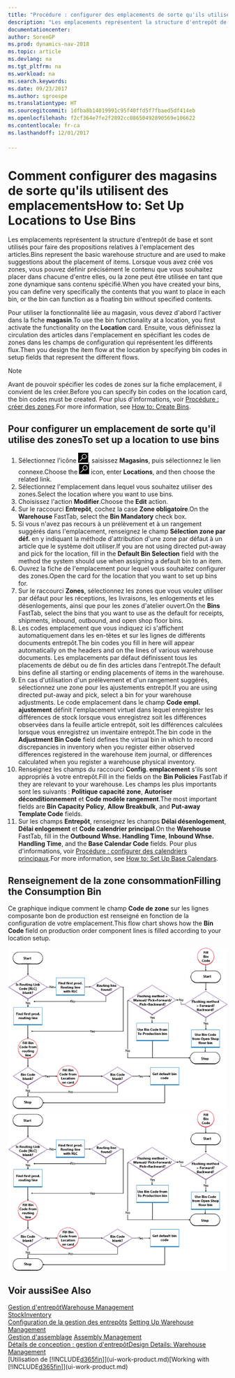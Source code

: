 ```yaml
---
title: "Procédure : configurer des emplacements de sorte qu'ils utilisent des zones"
description: "Les emplacements représentent la structure d'entrepôt de base et sont utilisés pour faire des propositions relatives à l'emplacement des articles. Lorsque vous avez créé vos zones, vous pouvez définir précisément le contenu que vous souhaitez placer dans chacune d'entre elles, ou la zone peut être utilisée en tant que zone dynamique sans contenu spécifié."
documentationcenter: 
author: SorenGP
ms.prod: dynamics-nav-2018
ms.topic: article
ms.devlang: na
ms.tgt_pltfrm: na
ms.workload: na
ms.search.keywords: 
ms.date: 09/23/2017
ms.author: sgroespe
ms.translationtype: HT
ms.sourcegitcommit: 1dfba8b14019991c95f40ffd5f7fbaed5df414eb
ms.openlocfilehash: f2cf364e7fe2f2892cc08650492890569e106622
ms.contentlocale: fr-ca
ms.lasthandoff: 12/01/2017

---
```

# <a name="how-to-set-up-locations-to-use-bins"></a><span data-ttu-id="df75a-104">Comment configurer des magasins de sorte qu'ils utilisent des emplacements</span><span class="sxs-lookup"><span data-stu-id="df75a-104">How to: Set Up Locations to Use Bins</span></span>
<span data-ttu-id="df75a-105">Les emplacements représentent la structure d'entrepôt de base et sont utilisés pour faire des propositions relatives à l'emplacement des articles.</span><span class="sxs-lookup"><span data-stu-id="df75a-105">Bins represent the basic warehouse structure and are used to make suggestions about the placement of items.</span></span> <span data-ttu-id="df75a-106">Lorsque vous avez créé vos zones, vous pouvez définir précisément le contenu que vous souhaitez placer dans chacune d'entre elles, ou la zone peut être utilisée en tant que zone dynamique sans contenu spécifié.</span><span class="sxs-lookup"><span data-stu-id="df75a-106">When you have created your bins, you can define very specifically the contents that you want to place in each bin, or the bin can function as a floating bin without specified contents.</span></span>  

<span data-ttu-id="df75a-107">Pour utiliser la fonctionnalité liée au magasin, vous devez d'abord l'activer dans la fiche **magasin**.</span><span class="sxs-lookup"><span data-stu-id="df75a-107">To use the bin functionality at a location, you first activate the functionality on the **Location** card.</span></span> <span data-ttu-id="df75a-108">Ensuite, vous définissez la circulation des articles dans l'emplacement en spécifiant les codes de zones dans les champs de configuration qui représentent les différents flux.</span><span class="sxs-lookup"><span data-stu-id="df75a-108">Then you design the item flow at the location by specifying bin codes in setup fields that represent the different flows.</span></span>  

> [!NOTE]  
>  <span data-ttu-id="df75a-109">Avant de pouvoir spécifier les codes de zones sur la fiche emplacement, il convient de les créer.</span><span class="sxs-lookup"><span data-stu-id="df75a-109">Before you can specify bin codes on the location card, the bin codes must be created.</span></span> <span data-ttu-id="df75a-110">Pour plus d'informations, voir [Procédure : créer des zones](warehouse-how-to-create-individual-bins.md).</span><span class="sxs-lookup"><span data-stu-id="df75a-110">For more information, see [How to: Create Bins](warehouse-how-to-create-individual-bins.md).</span></span>  

## <a name="to-set-up-a-location-to-use-bins"></a><span data-ttu-id="df75a-111">Pour configurer un emplacement de sorte qu'il utilise des zones</span><span class="sxs-lookup"><span data-stu-id="df75a-111">To set up a location to use bins</span></span>  
1.  <span data-ttu-id="df75a-112">Sélectionnez l'icône ![Page ou état pour la recherche](media/ui-search/search_small.png "icône Page ou état pour la recherche"), saisissez **Magasins**, puis sélectionnez le lien connexe.</span><span class="sxs-lookup"><span data-stu-id="df75a-112">Choose the ![Search for Page or Report](media/ui-search/search_small.png "Search for Page or Report icon") icon, enter **Locations**, and then choose the related link.</span></span>  
2.  <span data-ttu-id="df75a-113">Sélectionnez l'emplacement dans lequel vous souhaitez utiliser des zones.</span><span class="sxs-lookup"><span data-stu-id="df75a-113">Select the location where you want to use bins.</span></span>  
3.  <span data-ttu-id="df75a-114">Choisissez l'action **Modifier**.</span><span class="sxs-lookup"><span data-stu-id="df75a-114">Choose the **Edit** action.</span></span>  
4.  <span data-ttu-id="df75a-115">Sur le raccourci **Entrepôt**, cochez la case **Zone obligatoire**.</span><span class="sxs-lookup"><span data-stu-id="df75a-115">On the **Warehouse** FastTab, select the **Bin Mandatory** check box.</span></span>  
5.  <span data-ttu-id="df75a-116">Si vous n'avez pas recours à un prélèvement et à un rangement suggérés dans l'emplacement, renseignez le champ **Sélection zone par déf.** en y indiquant la méthode d'attribution d'une zone par défaut à un article que le système doit utiliser.</span><span class="sxs-lookup"><span data-stu-id="df75a-116">If you are not using directed put-away and pick for the location, fill in the **Default Bin Selection** field with the method the system should use when assigning a default bin to an item.</span></span>  
6.  <span data-ttu-id="df75a-117">Ouvrez la fiche de l'emplacement pour lequel vous souhaitez configurer des zones.</span><span class="sxs-lookup"><span data-stu-id="df75a-117">Open the card for the location that you want to set up bins for.</span></span>
7.  <span data-ttu-id="df75a-118">Sur le raccourci **Zones**, sélectionnez les zones que vous voulez utiliser par défaut pour les réceptions, les livraisons, les enlogements et les désenlogements, ainsi que pour les zones d'atelier ouvert.</span><span class="sxs-lookup"><span data-stu-id="df75a-118">On the **Bins** FastTab, select the bins that you want to use as the default for receipts, shipments, inbound, outbound, and open shop floor bins.</span></span>  
8.  <span data-ttu-id="df75a-119">Les codes emplacement que vous indiquez ici s'affichent automatiquement dans les en-têtes et sur les lignes de différents documents entrepôt.</span><span class="sxs-lookup"><span data-stu-id="df75a-119">The bin codes you fill in here will appear automatically on the headers and on the lines of various warehouse documents.</span></span> <span data-ttu-id="df75a-120">Les emplacements par défaut définissent tous les placements de début ou de fin des articles dans l'entrepôt.</span><span class="sxs-lookup"><span data-stu-id="df75a-120">The default bins define all starting or ending placements of items in the warehouse.</span></span>  
9.  <span data-ttu-id="df75a-121">En cas d'utilisation d'un prélèvement et d'un rangement suggérés, sélectionnez une zone pour les ajustements entrepôt.</span><span class="sxs-lookup"><span data-stu-id="df75a-121">If you are using directed put-away and pick, select a bin for your warehouse adjustments.</span></span> <span data-ttu-id="df75a-122">Le code emplacement dans le champ **Code empl. ajustement** définit l'emplacement virtuel dans lequel enregistrer les différences de stock lorsque vous enregistrez soit les différences observées dans la feuille article entrepôt, soit les différences calculées lorsque vous enregistrez un inventaire entrepôt.</span><span class="sxs-lookup"><span data-stu-id="df75a-122">The bin code in the **Adjustment Bin Code** field defines the virtual bin in which to record discrepancies in inventory when you register either observed differences registered in the warehouse item journal, or differences calculated when you register a warehouse physical inventory.</span></span>  
10. <span data-ttu-id="df75a-123">Renseignez les champs du raccourci **Config. emplacement** s'ils sont appropriés à votre entrepôt.</span><span class="sxs-lookup"><span data-stu-id="df75a-123">Fill in the fields on the **Bin Policies** FastTab if they are relevant to your warehouse.</span></span> <span data-ttu-id="df75a-124">Les champs les plus importants sont les suivants : **Politique capacité zone**, **Autoriser déconditionnement** et **Code modèle rangement**.</span><span class="sxs-lookup"><span data-stu-id="df75a-124">The most important fields are **Bin Capacity Policy**, **Allow Breakbulk**, and **Put-away Template Code** fields.</span></span>  
11. <span data-ttu-id="df75a-125">Sur les champs **Entrepôt**, renseignez les champs **Délai désenlogement**, **Délai enlogement** et **Code calendrier principal**.</span><span class="sxs-lookup"><span data-stu-id="df75a-125">On the **Warehouse** FastTab, fill in the **Outbound Whse. Handling Time**, **Inbound Whse. Handling Time**, and the **Base Calendar Code** fields.</span></span> <span data-ttu-id="df75a-126">Pour plus d'informations, voir [Procédure : configurer des calendriers principaux](across-how-to-assign-base-calendars.md).</span><span class="sxs-lookup"><span data-stu-id="df75a-126">For more information, see [How to: Set Up Base Calendars](across-how-to-assign-base-calendars.md).</span></span>

## <a name="filling-the-consumption-bin"></a><span data-ttu-id="df75a-127">Renseignement de la zone consommation</span><span class="sxs-lookup"><span data-stu-id="df75a-127">Filling the Consumption Bin</span></span>
<span data-ttu-id="df75a-128">Ce graphique indique comment le champ **Code de zone** sur les lignes composante bon de production est renseigné en fonction de la configuration de votre emplacement.</span><span class="sxs-lookup"><span data-stu-id="df75a-128">This flow chart shows how the **Bin Code** field on production order component lines is filled according to your location setup.</span></span>

<span data-ttu-id="df75a-129">![Organigramme Flux d'emplacement](media/binflow.png "BinFlow")</span><span class="sxs-lookup"><span data-stu-id="df75a-129">![Bin flow chart](media/binflow.png "BinFlow")</span></span>  

## <a name="see-also"></a><span data-ttu-id="df75a-130">Voir aussi</span><span class="sxs-lookup"><span data-stu-id="df75a-130">See Also</span></span>
[<span data-ttu-id="df75a-131">Gestion d'entrepôt</span><span class="sxs-lookup"><span data-stu-id="df75a-131">Warehouse Management</span></span>](warehouse-manage-warehouse.md)  
[<span data-ttu-id="df75a-132">Stock</span><span class="sxs-lookup"><span data-stu-id="df75a-132">Inventory</span></span>](inventory-manage-inventory.md)  
<span data-ttu-id="df75a-133">[Configuration de la gestion des entrepôts](warehouse-setup-warehouse.md)   </span><span class="sxs-lookup"><span data-stu-id="df75a-133">[Setting Up Warehouse Management](warehouse-setup-warehouse.md)   </span></span>  
<span data-ttu-id="df75a-134">[Gestion d'assemblage](assembly-assemble-items.md)  </span><span class="sxs-lookup"><span data-stu-id="df75a-134">[Assembly Management](assembly-assemble-items.md)  </span></span>  
[<span data-ttu-id="df75a-135">Détails de conception : gestion d'entrepôt</span><span class="sxs-lookup"><span data-stu-id="df75a-135">Design Details: Warehouse Management</span></span>](design-details-warehouse-management.md)  
<span data-ttu-id="df75a-136">[Utilisation de [!INCLUDE[d365fin](includes/d365fin_md.md)]](ui-work-product.md)</span><span class="sxs-lookup"><span data-stu-id="df75a-136">[Working with [!INCLUDE[d365fin](includes/d365fin_md.md)]](ui-work-product.md)</span></span>

